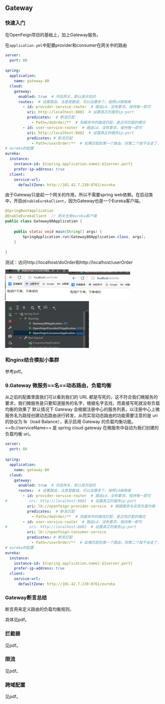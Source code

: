 ## Gateway

### 快速入门

在OpenFeign项目的基础上，加上Gateway服务。

在`application.yml`中配置provider和consumer在网关中的路由

```yml
server:
  port: 80

spring:
  application:
    name: gateway-80
  cloud:
    gateway:
      enabled: true  # 开启网关，默认是开启的
      routes:  # 设置路由，注意是数组，可以设置多个，按照id做隔离
        - id: provider-service-router  # 路由id，没有要求，保持唯一即可
          uri: http://localhost:8081  # 设置真正的服务ip:port
          predicates:  # 断言匹配
            - Path=/doOrder/**  # 和服务中的路径匹配，是正则匹配的模式
        - id: user-service-router  # 路由id，没有要求，保持唯一即可
          uri: http://localhost:8082  # 设置真正的服务ip:port
          predicates: # 断言匹配
            - Path=/userOrder/**  # 如果匹配到第一个路由，则第二个就不会走了，注意这不是负载均衡
# eureka的配置
eureka:
  instance:
    instance-id: ${spring.application.name}:${server.port}
    prefer-ip-address: true
  client:
    service-url:
      defaultZone: http://101.42.7.230:8761/eureka
```

由于Gateway只是起一个网关的作用，所以不需要spring web依赖。在启动类中，开启`@EnableEurekaClient`，因为Gateway也是一个Eureka客户端。

```java
@SpringBootApplication
@EnableEurekaClient  // 网关也是eureka客户端
public class Gateway80Application {

    public static void main(String[] args) {
        SpringApplication.run(Gateway80Application.class, args);
    }

}
```

测试：访问http://localhost/doOrder和http://localhost/userOrder

<img src="./pic/image-20230806233744316.png" alt="image-20230806233744316" style="zoom:50%;" /><img src="./pic/image-20230806233802116.png" alt="image-20230806233802116" style="zoom:50%;" /><img src="./pic/image-20230806233811321.png" alt="image-20230806233811321" style="zoom:50%;" />

### 和nginx结合模拟小集群

参考pdf。

### 9.Gateway 微服务==名==动态路由，负载均衡

从之前的配置里面我们可以看到我们的 URL 都是写死的，这不符合我们微服务的要求，我们微服务是只要知道服务的名字，根据名字去找，而直接写死就没有负载均衡的效果了
默认情况下 Gateway 会根据注册中心的服务列表，以注册中心上微服务名为路径创建动态路由进行转发，从而实现动态路由的功能需要注意的是 uri 的协议为 lb（load Balance），表示启用 Gateway 的负载均衡功能。==lb://serviceName== 是 spring cloud gateway 在微服务中自动为我们创建的负载均衡 uri。

```yml
server:
  port: 80

spring:
  application:
    name: gateway-80
  cloud:
    gateway:
      enabled: true  # 开启网关，默认是开启的
      routes:  # 设置路由，注意是数组，可以设置多个，按照id做隔离
        - id: provider-service-router  # 路由id，没有要求，保持唯一即可
#          uri: http://localhost:8081  # 设置真正的服务ip:port
          uri: lb://openfeign-provider-service  # 根据服务名实现负载均衡
          predicates:  # 断言匹配
            - Path=/doOrder/**  # 和服务中的路径匹配，是正则匹配的模式
        - id: user-service-router  # 路由id，没有要求，保持唯一即可
#          uri: http://localhost:8082  # 设置真正的服务ip:port
          uri: lb://openfeign-consumer-service
          predicates: # 断言匹配
            - Path=/userOrder/**  # 如果匹配到第一个路由，则第二个就不会走了，注意这不是负载均衡
# eureka的配置
eureka:
  instance:
    instance-id: ${spring.application.name}:${server.port}
    prefer-ip-address: true
  client:
    service-url:
      defaultZone: http://101.42.7.230:8761/eureka
```

### Gateway断言总结

断言用来定义路由的负载均衡规则。

具体见pdf。

### 拦截器

见pdf。

### 限流

见pdf。

### 跨域配置

见pdf。